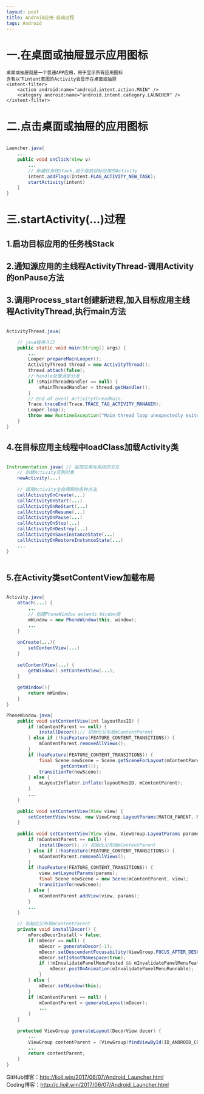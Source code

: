 ```yaml
---
layout: post
title: Android应用-启动过程
tags: Android
---
```


# 一.在桌面或抽屉显示应用图标
	桌面或抽屉就是一个普通APP应用，用于显示所有应用图标
	含有以下intent意图的Activity会显示在桌面或抽屉
	<intent-filter>
		<action android:name="android.intent.action.MAIN" />
		<category android:name="android.intent.category.LAUNCHER" />
	</intent-filter>

# 二.点击桌面或抽屉的应用图标

```java

Launcher.java{
	...
	public void onClick(View v)
		...			
		// 新建任务栈Stack,用于存放目标应用的Activity
		intent.addFlags(Intent.FLAG_ACTIVITY_NEW_TASK);
		startActivity(intent)
	}	
}

```
	
# 三.startActivity(...)过程
## 1.启功目标应用的任务栈Stack
## 2.通知源应用的主线程ActivityThread-调用Activity的onPause方法
## 3.调用Process_start创建新进程,加入目标应用主线程ActivityThread,执行main方法

```java

ActivityThread.java{

	// java程序入口
	public static void main(String[] args) {
		...
		Looper.prepareMainLooper();
		ActivityThread thread = new ActivityThread();
		thread.attach(false);
		// handle处理消息分发
		if (sMainThreadHandler == null) {
			sMainThreadHandler = thread.getHandler();
		}
		// End of event ActivityThreadMain.
		Trace.traceEnd(Trace.TRACE_TAG_ACTIVITY_MANAGER);
		Looper.loop();
		throw new RuntimeException("Main thread loop unexpectedly exited");
	}
}

```

## 4.在目标应用主线程中loadClass加载Activity类

```java

Instrumentation.java{ // 监控应用与系统的交互
	// 创建Activity实例对象
	newActivity(...)
	
	// 调用Activity生命周期的各种方法
	callActivityOnCreate(...)
	callActivityOnStart(...)
	callActivityOnReStart(...)
	callActivityOnResume(...)
	callActivityOnPause(...)
	callActivityOnStop(...)
	callActivityOnDestroy(...)
	callActivityOnSaveInstanceState(...)
	callActivityOnRestoreInstanceState(...)
	...
}
	
```
	
## 5.在Activity类setContentView加载布局

```java

Activity.java{
	attach(...) {
		...
		// 创建PhoneWindow extends Window类
        mWindow = new PhoneWindow(this, window);
		...
	}
	
	onCreate(...){
		setContentView(...) 
	}
	
	setContentView(...) {
        getWindow().setContentView(...);
	}
	
	getWindow(){
		return mWindow;
	}
}

PhoneWindow.java{	
	public void setContentView(int layoutResID) {       
		if (mContentParent == null) {
            installDecor();// 初始化父布局mContentParent
        } else if (!hasFeature(FEATURE_CONTENT_TRANSITIONS)) {
            mContentParent.removeAllViews();
        }
        if (hasFeature(FEATURE_CONTENT_TRANSITIONS)) {
            final Scene newScene = Scene.getSceneForLayout(mContentParent, layoutResID,
                    getContext());
            transitionTo(newScene);
        } else {
            mLayoutInflater.inflate(layoutResID, mContentParent);
        }
		...       
	}
	
    public void setContentView(View view) {
        setContentView(view, new ViewGroup.LayoutParams(MATCH_PARENT, MATCH_PARENT));
    }
	
	public void setContentView(View view, ViewGroup.LayoutParams params) {
        if (mContentParent == null) {
            installDecor(); // 初始化父布局mContentParent
        } else if (!hasFeature(FEATURE_CONTENT_TRANSITIONS)) {
            mContentParent.removeAllViews();
        }
		if (hasFeature(FEATURE_CONTENT_TRANSITIONS)) {
            view.setLayoutParams(params);
            final Scene newScene = new Scene(mContentParent, view);
            transitionTo(newScene);
        } else {
            mContentParent.addView(view, params);
        }
        ...
    }

	// 初始化父布局mContentParent
	private void installDecor() {
        mForceDecorInstall = false;
        if (mDecor == null) {
            mDecor = generateDecor(-1);
            mDecor.setDescendantFocusability(ViewGroup.FOCUS_AFTER_DESCENDANTS);
            mDecor.setIsRootNamespace(true);
            if (!mInvalidatePanelMenuPosted && mInvalidatePanelMenuFeatures != 0) {
                mDecor.postOnAnimation(mInvalidatePanelMenuRunnable);
            }
        } else {
            mDecor.setWindow(this);
        }
        if (mContentParent == null) {
            mContentParent = generateLayout(mDecor);
			...
		}		
	}
	
	protected ViewGroup generateLayout(DecorView decor) {
		...
		ViewGroup contentParent = (ViewGroup)findViewById(ID_ANDROID_CONTENT);
		...
		return contentParent;
	}
}

```
		
GitHub博客：http://lioil.win/2017/06/07/Android_Launcher.html   
Coding博客：http://c.lioil.win/2017/06/07/Android_Launcher.html
